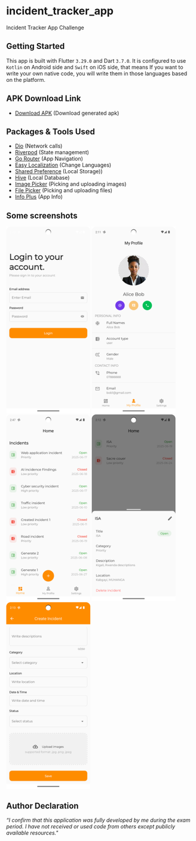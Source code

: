 # incident_tracker_app

Incident Tracker App Challenge

## Getting Started

This app is built with Flutter `3.29.0` and Dart `3.7.0`.
It is configured to use `Kotlin` on Android side and `Swift` on iOS side, that means If you want to
write your own native code, you will write them in those languages based on the platform.

## APK Download Link

* [Download APK](https://drive.google.com/file/d/your-apk-id/view) (Download generated apk)

## Packages & Tools Used

* [Dio](https://pub.dev/packages/dio/versions/5.5.0+1) (Network calls)
* [Riverpod](https://pub.dev/packages/flutter_riverpod) (State management)
* [Go Router](https://pub.dev/packages/go_router/versions/14.2.1) (App Navigation)
* [Easy Localization](https://pub.dev/packages/easy_localization/versions/3.0.7) (Change Languages)
* [Shared Preference](https://pub.dev/packages/shared_preferences) (Local Storage))
* [Hive](https://pub.dev/packages/hive/versions/2.2.3) (Local Database)
* [Image Picker](https://pub.dev/packages/image_picker/versions/1.0.8) (Picking and uploading
  images)
* [File Picker](https://pub.dev/packages/file_picker/versions/8.0.0+1) (Picking and uploading files)
* [Info Plus](https://pub.dev/packages/package_info_plus/versions/8.0.2) (App Info)

## Some screenshots

<img src="https://github.com/mucyorene/incidentTrackerApp/blob/main/assets/screenshoots/login_page.png" height="500" alt="Login page screen">          <img src="https://github.com/mucyorene/incidentTrackerApp/blob/main/assets/screenshoots/profile_page.png" height="500" alt="User profile screen">          <img src="https://github.com/mucyorene/incidentTrackerApp/blob/main/assets/screenshoots/homescreen_full.png" height="500" alt="Home page screen">
<img src="https://github.com/mucyorene/incidentTrackerApp/blob/main/assets/screenshoots/home_page_with_details.png" height="500" alt="Home page with detailed incident">  <img src="https://github.com/mucyorene/incidentTrackerApp/blob/main/assets/screenshoots/new_incident_screen.png" height="500" alt="New incident screen">


## Author Declaration

_“I confirm that this application was fully developed by me during the exam period. I have
not received or used code from others except publicly available resources."_